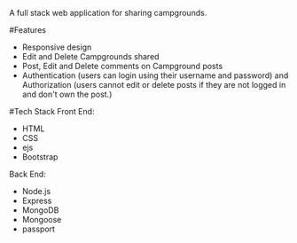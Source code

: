 A full stack web application for sharing campgrounds.

#Features
* Responsive design
* Edit and Delete Campgrounds shared
* Post, Edit and Delete comments on Campground posts 
* Authentication (users can login using their username and password) and Authorization (users cannot edit or delete posts if they are not logged in and don't own the post.)

#Tech Stack
Front End:
* HTML
* CSS
* ejs
* Bootstrap

Back End:
* Node.js
* Express
* MongoDB
* Mongoose
* passport